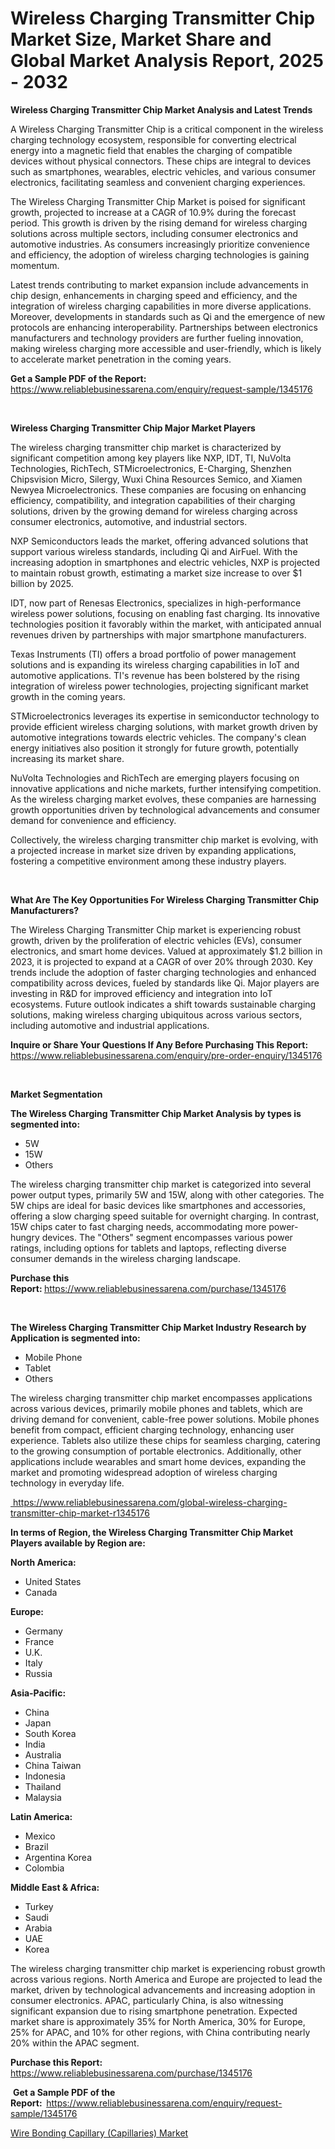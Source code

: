<p><h1>Wireless Charging Transmitter Chip Market Size, Market Share and Global Market Analysis Report, 2025 - 2032</h1></p><p><strong>Wireless Charging Transmitter Chip Market Analysis and Latest Trends</strong></p>
<p><p>A Wireless Charging Transmitter Chip is a critical component in the wireless charging technology ecosystem, responsible for converting electrical energy into a magnetic field that enables the charging of compatible devices without physical connectors. These chips are integral to devices such as smartphones, wearables, electric vehicles, and various consumer electronics, facilitating seamless and convenient charging experiences.</p><p>The Wireless Charging Transmitter Chip Market is poised for significant growth, projected to increase at a CAGR of 10.9% during the forecast period. This growth is driven by the rising demand for wireless charging solutions across multiple sectors, including consumer electronics and automotive industries. As consumers increasingly prioritize convenience and efficiency, the adoption of wireless charging technologies is gaining momentum.</p><p>Latest trends contributing to market expansion include advancements in chip design, enhancements in charging speed and efficiency, and the integration of wireless charging capabilities in more diverse applications. Moreover, developments in standards such as Qi and the emergence of new protocols are enhancing interoperability. Partnerships between electronics manufacturers and technology providers are further fueling innovation, making wireless charging more accessible and user-friendly, which is likely to accelerate market penetration in the coming years.</p></p>
<p><strong>Get a Sample PDF of the Report:&nbsp;</strong> <a href="https://www.reliablebusinessarena.com/enquiry/request-sample/1345176?utm_campaign=3286&utm_medium=2&utm_source=Github&utm_content=ia&utm_term=06042025&utm_id=wireless-charging-transmitter-chip">https://www.reliablebusinessarena.com/enquiry/request-sample/1345176</a></p>
<p>&nbsp;</p>
<p><strong>Wireless Charging Transmitter Chip Major Market Players</strong></p>
<p><p>The wireless charging transmitter chip market is characterized by significant competition among key players like NXP, IDT, TI, NuVolta Technologies, RichTech, STMicroelectronics, E-Charging, Shenzhen Chipsvision Micro, Silergy, Wuxi China Resources Semico, and Xiamen Newyea Microelectronics. These companies are focusing on enhancing efficiency, compatibility, and integration capabilities of their charging solutions, driven by the growing demand for wireless charging across consumer electronics, automotive, and industrial sectors.</p><p>NXP Semiconductors leads the market, offering advanced solutions that support various wireless standards, including Qi and AirFuel. With the increasing adoption in smartphones and electric vehicles, NXP is projected to maintain robust growth, estimating a market size increase to over $1 billion by 2025.</p><p>IDT, now part of Renesas Electronics, specializes in high-performance wireless power solutions, focusing on enabling fast charging. Its innovative technologies position it favorably within the market, with anticipated annual revenues driven by partnerships with major smartphone manufacturers.</p><p>Texas Instruments (TI) offers a broad portfolio of power management solutions and is expanding its wireless charging capabilities in IoT and automotive applications. TI's revenue has been bolstered by the rising integration of wireless power technologies, projecting significant market growth in the coming years.</p><p>STMicroelectronics leverages its expertise in semiconductor technology to provide efficient wireless charging solutions, with market growth driven by automotive integrations towards electric vehicles. The company's clean energy initiatives also position it strongly for future growth, potentially increasing its market share.</p><p>NuVolta Technologies and RichTech are emerging players focusing on innovative applications and niche markets, further intensifying competition. As the wireless charging market evolves, these companies are harnessing growth opportunities driven by technological advancements and consumer demand for convenience and efficiency.</p><p>Collectively, the wireless charging transmitter chip market is evolving, with a projected increase in market size driven by expanding applications, fostering a competitive environment among these industry players.</p></p>
<p>&nbsp;</p>
<p><strong>What Are The Key Opportunities For Wireless Charging Transmitter Chip Manufacturers?</strong></p>
<p><p>The Wireless Charging Transmitter Chip market is experiencing robust growth, driven by the proliferation of electric vehicles (EVs), consumer electronics, and smart home devices. Valued at approximately $1.2 billion in 2023, it is projected to expand at a CAGR of over 20% through 2030. Key trends include the adoption of faster charging technologies and enhanced compatibility across devices, fueled by standards like Qi. Major players are investing in R&D for improved efficiency and integration into IoT ecosystems. Future outlook indicates a shift towards sustainable charging solutions, making wireless charging ubiquitous across various sectors, including automotive and industrial applications.</p></p>
<p><strong>Inquire or Share Your Questions If Any Before Purchasing This Report:</strong> <a href="https://www.reliablebusinessarena.com/enquiry/pre-order-enquiry/1345176?utm_campaign=3286&utm_medium=2&utm_source=Github&utm_content=ia&utm_term=06042025&utm_id=wireless-charging-transmitter-chip">https://www.reliablebusinessarena.com/enquiry/pre-order-enquiry/1345176</a></p>
<p>&nbsp;</p>
<p><strong>Market Segmentation</strong></p>
<p><strong>The Wireless Charging Transmitter Chip Market Analysis by types is segmented into:</strong></p>
<p><ul><li>5W</li><li>15W</li><li>Others</li></ul></p>
<p><p>The wireless charging transmitter chip market is categorized into several power output types, primarily 5W and 15W, along with other categories. The 5W chips are ideal for basic devices like smartphones and accessories, offering a slow charging speed suitable for overnight charging. In contrast, 15W chips cater to fast charging needs, accommodating more power-hungry devices. The "Others" segment encompasses various power ratings, including options for tablets and laptops, reflecting diverse consumer demands in the wireless charging landscape.</p></p>
<p><strong>Purchase this Report:&nbsp;</strong><a href="https://www.reliablebusinessarena.com/purchase/1345176?utm_campaign=3286&utm_medium=2&utm_source=Github&utm_content=ia&utm_term=06042025&utm_id=wireless-charging-transmitter-chip">https://www.reliablebusinessarena.com/purchase/1345176</a></p>
<p>&nbsp;</p>
<p><strong>The Wireless Charging Transmitter Chip Market Industry Research by Application is segmented into:</strong></p>
<p><ul><li>Mobile Phone</li><li>Tablet</li><li>Others</li></ul></p>
<p><p>The wireless charging transmitter chip market encompasses applications across various devices, primarily mobile phones and tablets, which are driving demand for convenient, cable-free power solutions. Mobile phones benefit from compact, efficient charging technology, enhancing user experience. Tablets also utilize these chips for seamless charging, catering to the growing consumption of portable electronics. Additionally, other applications include wearables and smart home devices, expanding the market and promoting widespread adoption of wireless charging technology in everyday life.</p></p>
<p><a href="https://www.reliablebusinessarena.com/global-wireless-charging-transmitter-chip-market-r1345176?utm_campaign=3286&utm_medium=2&utm_source=Github&utm_content=ia&utm_term=06042025&utm_id=wireless-charging-transmitter-chip">&nbsp;https://www.reliablebusinessarena.com/global-wireless-charging-transmitter-chip-market-r1345176</a></p>
<p><strong>In terms of Region, the Wireless Charging Transmitter Chip Market Players available by Region are:</strong></p>
<p>
    <p> <strong> North America: </strong>
        <ul>
            <li>United States</li>
            <li>Canada</li>
        </ul>
        </p> 
    <p> <strong> Europe: </strong>
        <ul>
            <li>Germany</li>
            <li>France</li>
            <li>U.K.</li>
            <li>Italy</li>
            <li>Russia</li>
        </ul>
        </p> 
    <p> <strong> Asia-Pacific: </strong>
        <ul>
            <li>China</li>
            <li>Japan</li>
            <li>South Korea</li>
            <li>India</li>
            <li>Australia</li>
            <li>China Taiwan</li>
            <li>Indonesia</li>
            <li>Thailand</li>
            <li>Malaysia</li>
        </ul>
        </p> 
    <p> <strong> Latin America: </strong>
        <ul>
            <li>Mexico</li>
            <li>Brazil</li>
            <li>Argentina Korea</li>
            <li>Colombia</li>
        </ul>
        </p> 
    <p> <strong> Middle East & Africa: </strong>
        <ul>
            <li>Turkey</li>
            <li>Saudi</li>
            <li>Arabia</li>
            <li>UAE</li>
            <li>Korea</li>
        </ul>
    </p>
    </p>
<p><p>The wireless charging transmitter chip market is experiencing robust growth across various regions. North America and Europe are projected to lead the market, driven by technological advancements and increasing adoption in consumer electronics. APAC, particularly China, is also witnessing significant expansion due to rising smartphone penetration. Expected market share is approximately 35% for North America, 30% for Europe, 25% for APAC, and 10% for other regions, with China contributing nearly 20% within the APAC segment.</p></p>
<p><strong>Purchase this Report: </strong><a href="https://www.reliablebusinessarena.com/purchase/1345176?utm_campaign=3286&utm_medium=2&utm_source=Github&utm_content=ia&utm_term=06042025&utm_id=wireless-charging-transmitter-chip">https://www.reliablebusinessarena.com/purchase/1345176</a></p>
<p>&nbsp;<strong>Get a Sample PDF of the Report:&nbsp;&nbsp;</strong><a href="https://www.reliablebusinessarena.com/enquiry/request-sample/1345176?utm_campaign=3286&utm_medium=2&utm_source=Github&utm_content=ia&utm_term=06042025&utm_id=wireless-charging-transmitter-chip">https://www.reliablebusinessarena.com/enquiry/request-sample/1345176</a></p>
<p><strong></strong></p>
<p><p><a href="https://github.com/gunbybeahmg1/Market-Research-Report-List-1/blob/main/wire-bonding-capillary-capillaries-market.md?utm_campaign=3286&utm_medium=2&utm_source=Github&utm_content=ia&utm_term=06042025&utm_id=wireless-charging-transmitter-chip">Wire Bonding Capillary (Capillaries) Market</a></p></p>